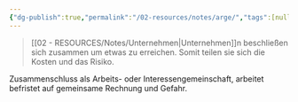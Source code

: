 ```yaml
---
{"dg-publish":true,"permalink":"/02-resources/notes/arge/","tags":[null],"noteIcon":"","updated":"2024-07-04T11:38:16.683+02:00"}
---
```


>[[02 - RESOURCES/Notes/Unternehmen\|Unternehmen]]n beschließen sich zusammen um etwas zu erreichen. Somit teilen sie sich die Kosten und das Risiko.

Zusammenschluss als Arbeits- oder Interessengemeinschaft, arbeitet befristet auf gemeinsame Rechnung und Gefahr.